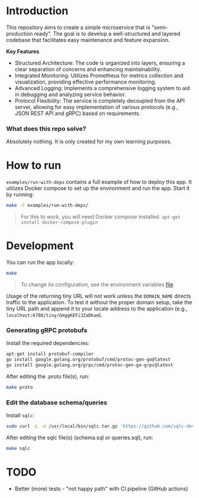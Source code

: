 # Introduction

This repository aims to create a simple microservice that is "semi-production ready". The goal is to develop a well-structured and layered codebase that facilitates easy maintenance and feature expansion.

**Key Features**
- Structured Architecture: The code is organized into layers, ensuring a clear separation of concerns and enhancing maintainability.
- Integrated Monitoring: Utilizes Prometheus for metrics collection and visualization, providing effective performance monitoring.
- Advanced Logging: Implements a comprehensive logging system to aid in debugging and analyzing service behavior.
- Protocol Flexibility: The service is completely decoupled from the API server, allowing for easy implementation of various protocols (e.g., JSON REST API and gRPC) based on requirements.

### What does this repo solve?
Absolutely nothing. It is only created for my own learning purposes.


# How to run
`examples/run-with-deps` contains a full example of how to deploy this app. It utilizes Docker compose to set up the environment and run the app. Start it by running:
```bash
make -C examples/run-with-deps/
```

> For this to work, you will need Docker compose installed. `apt-get install docker-compose-plugin`


# Development
You can run the app locally:
```bash
make
```

> To change its configuration, see the environment variables [file](./ENVIRONMENT.md)

Usage of the returning tiny URL will not work unless the `DOMAIN_NAME` directs traffic to the application. To test it without the proper domain setup, take the tiny URL path and append it to your locale address to the application (e.g., `localhost:6788/tiny/GmggKEFi3ZaDkam`).

### Generating gRPC protobufs
Install the required dependencies:
```bash
apt-get install protobuf-compiler
go install google.golang.org/protobuf/cmd/protoc-gen-go@latest
go install google.golang.org/grpc/cmd/protoc-gen-go-grpc@latest
```

After editing the .proto file(s), run:
```bash
make proto
```

### Edit the database schema/queries
Install `sqlc`:
```bash
sudo curl -L -o /usr/local/bin/sqlc.tar.gz 'https://github.com/sqlc-dev/sqlc/releases/download/v1.26.0/sqlc_1.26.0_linux_amd64.tar.gz' && sudo tar -xf /usr/local/bin/sqlc.tar.gz -C /usr/local/bin && sudo rm /usr/local/bin/sqlc.tar.gz && sudo chown root.root /usr/local/bin/sqlc
```

After editing the sqlc file(s) (schema.sql or queries.sql), run:
```bash
make sqlc
```


# TODO
- Better (more) tests - "not happy path" with CI pipeline (GitHub actions)
